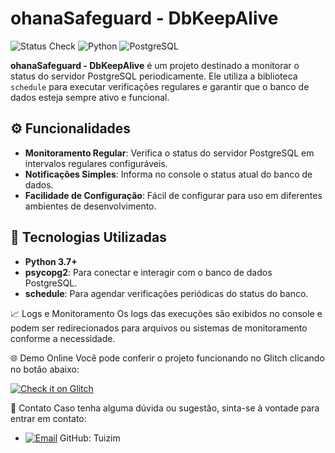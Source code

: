 # ohanaSafeguard - DbKeepAlive

![Status Check](https://img.shields.io/badge/Status-Active-brightgreen) ![Python](https://img.shields.io/badge/Python-3.7%2B-blue) ![PostgreSQL](https://img.shields.io/badge/PostgreSQL-12%2B-316192)

**ohanaSafeguard - DbKeepAlive** é um projeto destinado a monitorar o status do servidor PostgreSQL periodicamente. Ele utiliza a biblioteca `schedule` para executar verificações regulares e garantir que o banco de dados esteja sempre ativo e funcional.

## ⚙️ Funcionalidades

- **Monitoramento Regular**: Verifica o status do servidor PostgreSQL em intervalos regulares configuráveis.
- **Notificações Simples**: Informa no console o status atual do banco de dados.
- **Facilidade de Configuração**: Fácil de configurar para uso em diferentes ambientes de desenvolvimento.

## 🚀 Tecnologias Utilizadas

- **Python 3.7+**
- **psycopg2**: Para conectar e interagir com o banco de dados PostgreSQL.
- **schedule**: Para agendar verificações periódicas do status do banco.


📈 Logs e Monitoramento
Os logs das execuções são exibidos no console e podem ser redirecionados para arquivos ou sistemas de monitoramento conforme a necessidade.

🌐 Demo Online
Você pode conferir o projeto funcionando no Glitch clicando no botão abaixo:

[![Check it on Glitch](https://img.shields.io/badge/Glitch-Open_Project-blueviolet?style=for-the-badge)](https://glitch.com/edit/#!/ohanasafeguarddbstatus)

📧 Contato
Caso tenha alguma dúvida ou sugestão, sinta-se à vontade para entrar em contato:

- [![Email](https://img.shields.io/badge/arturtrombim.dev%40gmail.com-D14836?style=for-the-badge&logo=gmail&logoColor=white)](mailto:arturtrombim.dev@gmail.com)
GitHub: Tuizim
